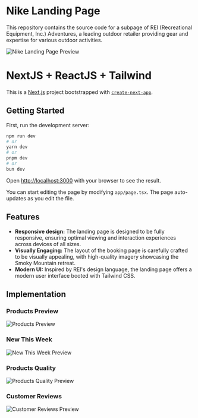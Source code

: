 # Nike Landing Page

This repository contains the source code for a subpage of REI (Recreational Equipment, Inc.) Adventures, a leading outdoor retailer providing gear and expertise for various outdoor activities.

![Nike Landing Page Preview](Implementation/LaptopView/home.png)

# NextJS + ReactJS + Tailwind

This is a [Next.js](https://nextjs.org/) project bootstrapped with [`create-next-app`](https://github.com/vercel/next.js/tree/canary/packages/create-next-app).

## Getting Started

First, run the development server:

```bash
npm run dev
# or
yarn dev
# or
pnpm dev
# or
bun dev
```

Open [http://localhost:3000](http://localhost:3000) with your browser to see the result.

You can start editing the page by modifying `app/page.tsx`. The page auto-updates as you edit the file.

## Features
- **Responsive design:** The landing page is designed to be fully responsive, ensuring optimal viewing and interaction experiences across devices of all sizes.
- **Visually Engaging:** The layout of the booking page is carefully crafted to be visually appealing, with high-quality imagery showcasing the Smoky Mountain retreat.
- **Modern UI:** Inspired by REI's design language, the landing page offers a modern user interface booted with Tailwind CSS.

## Implementation

### Products Preview
![Products Preview](Implementation/LaptopView/products.png)

### New This Week
![New This Week Preview](Implementation/LaptopView/special.png)

### Products Quality
![Products Quality Preview](Implementation/LaptopView/quality.png)

### Customer Reviews
![Customer Reviews Preview](Implementation/LaptopView/customerReviews.png)
